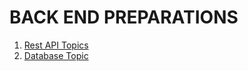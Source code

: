 # BACK END PREPARATIONS

1. [Rest API Topics](./RestAPITopic.md)
2. [Database Topic](./EntityRelationshipDiagram.md)
